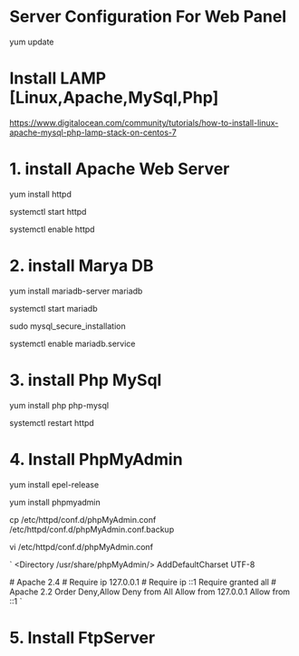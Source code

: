 # Server Configuration For Web Panel
yum update


# Install LAMP [Linux,Apache,MySql,Php]
https://www.digitalocean.com/community/tutorials/how-to-install-linux-apache-mysql-php-lamp-stack-on-centos-7


# 1. install Apache Web Server
yum install httpd

systemctl start httpd

systemctl enable httpd


# 2. install Marya DB
yum install mariadb-server mariadb

systemctl start mariadb

sudo mysql_secure_installation

systemctl enable mariadb.service


# 3. install Php MySql
yum install php php-mysql

systemctl restart httpd


# 4. Install PhpMyAdmin
yum install epel-release

yum install phpmyadmin

cp /etc/httpd/conf.d/phpMyAdmin.conf /etc/httpd/conf.d/phpMyAdmin.conf.backup

vi /etc/httpd/conf.d/phpMyAdmin.conf

` 
<Directory /usr/share/phpMyAdmin/>
   AddDefaultCharset UTF-8

   <IfModule mod_authz_core.c>
     # Apache 2.4
     <RequireAny>
      # Require ip 127.0.0.1
      # Require ip ::1
        Require granted all
     </RequireAny>
   </IfModule>
   <IfModule !mod_authz_core.c>
     # Apache 2.2
     Order Deny,Allow
     Deny from All
     Allow from 127.0.0.1
     Allow from ::1
   </IfModule>
</Directory>
`


# 5. Install FtpServer

